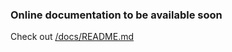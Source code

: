 ### Online documentation to be available soon

Check out [/docs/README.md](https://github.com/GetTruck/payfast-js/blob/master/docs/README.md)